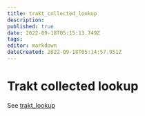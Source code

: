 ```yaml
---
title: trakt_collected_lookup
description: 
published: true
date: 2022-09-18T05:15:13.749Z
tags: 
editor: markdown
dateCreated: 2022-09-18T05:14:57.951Z
---
```


# Trakt collected lookup
See [trakt_lookup](/Plugins/trakt_lookup)